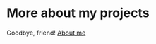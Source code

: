 <html>
 <head>
     <h1>More about my projects</h1>

<p class="outro">Goodbye, friend! <a href="a.html">About me</a></p>
	<object data="a1.html"></object>
 	<object data="a1.html"></object>
 	<object data="a2.html"></object>
 </head>
</html>

